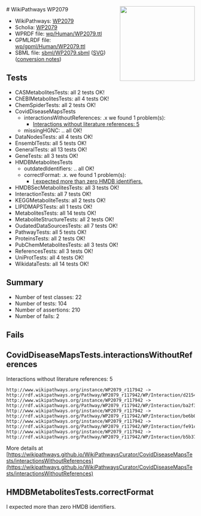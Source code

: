 <img style="float: right; width: 200px" src="../logo.png" />
# WikiPathways WP2079

* WikiPathways: [WP2079](https://identifiers.org/wikipathways:WP2079)
* Scholia: [WP2079](https://scholia.toolforge.org/wikipathways/WP2079)
* WPRDF file: [wp/Human/WP2079.ttl](../wp/Human/WP2079.ttl)
* GPMLRDF file: [wp/gpml/Human/WP2079.ttl](../wp/gpml/Human/WP2079.ttl)
* SBML file: [sbml/WP2079.sbml](../sbml/WP2079.sbml) ([SVG](../sbml/WP2079.svg)) ([conversion notes](../sbml/WP2079.txt))

## Tests
* CASMetabolitesTests: all 2 tests OK!
* ChEBIMetabolitesTests: all 4 tests OK!
* ChemSpiderTests: all 2 tests OK!
* CovidDiseaseMapsTests
    * interactionsWithoutReferences: .x we found 1 problem(s):
        * [Interactions without literature references: 5](#2e295933)
    * missingHGNC: .. all OK!
* DataNodesTests: all 4 tests OK!
* EnsemblTests: all 5 tests OK!
* GeneralTests: all 13 tests OK!
* GeneTests: all 3 tests OK!
* HMDBMetabolitesTests
    * outdatedIdentifiers: .. all OK!
    * correctFormat: .x. we found 1 problem(s):
        * [I expected more than zero HMDB identifiers.](#ad154c1e)
* HMDBSecMetabolitesTests: all 3 tests OK!
* InteractionTests: all 7 tests OK!
* KEGGMetaboliteTests: all 2 tests OK!
* LIPIDMAPSTests: all 1 tests OK!
* MetabolitesTests: all 14 tests OK!
* MetaboliteStructureTests: all 2 tests OK!
* OudatedDataSourcesTests: all 7 tests OK!
* PathwayTests: all 5 tests OK!
* ProteinsTests: all 2 tests OK!
* PubChemMetabolitesTests: all 3 tests OK!
* ReferencesTests: all 3 tests OK!
* UniProtTests: all 4 tests OK!
* WikidataTests: all 14 tests OK!


## Summary

* Number of test classes: 22
* Number of tests: 104
* Number of assertions: 210
* Number of fails: 2

## Fails

<a name="2e295933" />

## CovidDiseaseMapsTests.interactionsWithoutReferences

Interactions without literature references: 5
```
http://www.wikipathways.org/instance/WP2079_r117942 -> http://rdf.wikipathways.org/Pathway/WP2079_r117942/WP/Interaction/d2154
http://www.wikipathways.org/instance/WP2079_r117942 -> http://rdf.wikipathways.org/Pathway/WP2079_r117942/WP/Interaction/ba2f3
http://www.wikipathways.org/instance/WP2079_r117942 -> http://rdf.wikipathways.org/Pathway/WP2079_r117942/WP/Interaction/be6b0
http://www.wikipathways.org/instance/WP2079_r117942 -> http://rdf.wikipathways.org/Pathway/WP2079_r117942/WP/Interaction/fe91c
http://www.wikipathways.org/instance/WP2079_r117942 -> http://rdf.wikipathways.org/Pathway/WP2079_r117942/WP/Interaction/b5b37
```

More details at [https://wikipathways.github.io/WikiPathwaysCurator/CovidDiseaseMapsTests/interactionsWithoutReferences](https://wikipathways.github.io/WikiPathwaysCurator/CovidDiseaseMapsTests/interactionsWithoutReferences)

<a name="ad154c1e" />

## HMDBMetabolitesTests.correctFormat

I expected more than zero HMDB identifiers.
